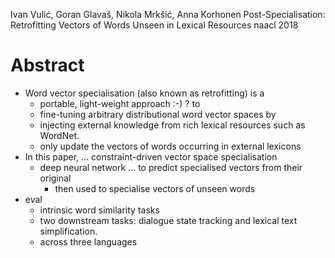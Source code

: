 Ivan Vulić, Goran Glavaš, Nikola Mrkšić, Anna Korhonen
Post-Specialisation: Retrofitting Vectors of Words Unseen in Lexical Resources
naacl 2018

# Abstract

* Word vector specialisation (also known as retrofitting) is a 
  * portable, light-weight approach :-) ? to 
  * fine-tuning arbitrary distributional word vector spaces by 
  * injecting external knowledge from rich lexical resources such as WordNet.
  * only update the vectors of words occurring in external lexicons
* In this paper, ... constraint-driven vector space specialisation 
  * deep neural network ... to predict specialised vectors from their original
    * then used to specialise vectors of unseen words
* eval
  * intrinsic word similarity tasks
  * two downstream tasks: dialogue state tracking and lexical text simplification.
  * across three languages
